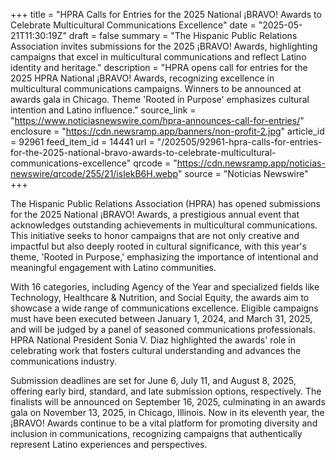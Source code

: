 +++
title = "HPRA Calls for Entries for the 2025 National ¡BRAVO! Awards to Celebrate Multicultural Communications Excellence"
date = "2025-05-21T11:30:19Z"
draft = false
summary = "The Hispanic Public Relations Association invites submissions for the 2025 ¡BRAVO! Awards, highlighting campaigns that excel in multicultural communications and reflect Latino identity and heritage."
description = "HPRA opens call for entries for the 2025 HPRA National ¡BRAVO! Awards, recognizing excellence in multicultural communications campaigns. Winners to be announced at awards gala in Chicago. Theme 'Rooted in Purpose' emphasizes cultural intention and Latino influence."
source_link = "https://www.noticiasnewswire.com/hpra-announces-call-for-entries/"
enclosure = "https://cdn.newsramp.app/banners/non-profit-2.jpg"
article_id = 92961
feed_item_id = 14441
url = "/202505/92961-hpra-calls-for-entries-for-the-2025-national-bravo-awards-to-celebrate-multicultural-communications-excellence"
qrcode = "https://cdn.newsramp.app/noticias-newswire/qrcode/255/21/islekB6H.webp"
source = "Noticias Newswire"
+++

<p>The Hispanic Public Relations Association (HPRA) has opened submissions for the 2025 National ¡BRAVO! Awards, a prestigious annual event that acknowledges outstanding achievements in multicultural communications. This initiative seeks to honor campaigns that are not only creative and impactful but also deeply rooted in cultural significance, with this year's theme, 'Rooted in Purpose,' emphasizing the importance of intentional and meaningful engagement with Latino communities.</p><p>With 16 categories, including Agency of the Year and specialized fields like Technology, Healthcare & Nutrition, and Social Equity, the awards aim to showcase a wide range of communications excellence. Eligible campaigns must have been executed between January 1, 2024, and March 31, 2025, and will be judged by a panel of seasoned communications professionals. HPRA National President Sonia V. Diaz highlighted the awards' role in celebrating work that fosters cultural understanding and advances the communications industry.</p><p>Submission deadlines are set for June 6, July 11, and August 8, 2025, offering early bird, standard, and late submission options, respectively. The finalists will be announced on September 16, 2025, culminating in an awards gala on November 13, 2025, in Chicago, Illinois. Now in its eleventh year, the ¡BRAVO! Awards continue to be a vital platform for promoting diversity and inclusion in communications, recognizing campaigns that authentically represent Latino experiences and perspectives.</p>